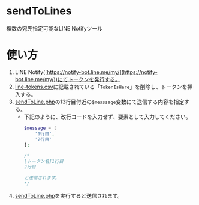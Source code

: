 # sendToLines
複数の宛先指定可能なLINE Notifyツール

# 使い方
1. LINE Notify([https://notify-bot.line.me/my/](https://notify-bot.line.me/my/))にてトークンを発行する。
2. [line-tokens.csv](line-tokens.csv)に記載されている「`TokenIsHere`」を削除し、トークンを挿入する。
3. [sendToLine.php](sendToLine.php)の13行目付近の`$messsage`変数にて送信する内容を指定する。
	- 下記のように、改行コードを入力せず、要素として入力してください。
		```php
		$message = [
			'1行目',
			'2行目'
		];
  
		/*
		[トークン名]1行目
		2行目

		と送信されます。
		*/
		```
4. [sendToLine.php](sendToLine.php)を実行すると送信されます。
